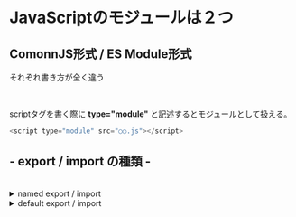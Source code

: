 # JavaScriptのモジュールは２つ

## ComonnJS形式 / ES Module形式

それぞれ書き方が全く違う

<br>

scriptタグを書く際に **type="module"** と記述するとモジュールとして扱える。

```js
<script type="module" src="○○.js"></script>
```

## - export / import の種類 -

<br>

<details>
<summary>named export / import</summary>

## named export / import

<br>

- 変数 : 個々の機能を export

```js
---- user.js ----

const name = "山本";

export { name };
```

```js
---- index.js ----

import { name } from "./user.js";
```

<br>

- 変数 : 複数まとめて export

```js
---- user.js ----

const name = "山本";
const name2 = "太田";

export { name, name2 };
```

```js
---- index.js ----

import { name, name2 } from "./user.js";
```

<br>

- 変数 : 宣言と同時に export
  
```js
---- user.js ----

export const name = "山本";

export const name2 = "太田";
export { name, name2 };
```

```js
---- index.js ----

import { name, name2 } from "./user.js";
```

<br>

- 関数 : 複数まとめて export

```js
---- user.js ----

function log(value) {
    console.log(value);
}
const name = "山本";

export { name, log };
```

```js
---- index.js ----

import { name, log } from "./user.js";
```

<br>

- 関数 : 宣言と同時に export
  
```js
---- user.js ----

export function log(value) {
    console.log(value);
}
```

```js
---- index.js ----

import { log } from "./user.js";
```

<br>

## - エイリアス -
エイリアスとは、別名という意味。
<br>
識別子に **as** とつけてその後に別名を付けることができる。
<br>
一般的には import でのエイリアスが多い。

<br>

- named export でのエイリアス

```js
---- user.js ----

const name = "山本";

export { name as yama };
```

```js
---- index.js ----

import  { yama } from "./user.js";
```

<br>

- named import でのエイリアス

```js
---- user.js ----

const name = "山本";

export { name };
```

```js
---- index.js ----

import  { name as yama } from "./user.js";
```

</details>

<details>
<summary>default export / import</summary>

## default export / import
<br>
export default では1モジュールに対して1回しか使えない。
<br>
import では { } で囲わずに記述する。

<br>
<br>

- 変数 : export default

```js
---- user.js ----

const name = "山本";

export default name;
```

```js
---- index.js ----

import name from "./user.js";
```

<br>

- 関数 : 宣言と同時に export
<br>
宣言と同時に exportできるのは関数のみ。定数を宣言と同時に export するとエラーになる。
<br>
```js
---- user.js ----

const log = function() {
    console.log()
}

export default log;
```

```js
---- index.js ----

import log from "./user.js";
```
</details>
